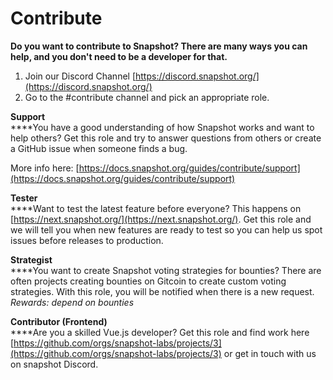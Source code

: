 # Contribute

**Do you want to contribute to Snapshot? There are many ways you can help, and you don't need to be a developer for that.**

1. Join our Discord Channel [https://discord.snapshot.org/](https://discord.snapshot.org/)
2. Go to the #contribute channel and pick an appropriate role.&#x20;

**Support**\
****You have a good understanding of how Snapshot works and want to help others? Get this role and try to answer questions from others or create a GitHub issue when someone finds a bug.&#x20;

More info here: [https://docs.snapshot.org/guides/contribute/support](https://docs.snapshot.org/guides/contribute/support)

**Tester**\
****Want to test the latest feature before everyone? This happens on [https://next.snapshot.org/](https://next.snapshot.org/). Get this role and we will tell you when new features are ready to test so you can help us spot issues before releases to production.

**Strategist**\
****You want to create Snapshot voting strategies for bounties? There are often projects creating bounties on Gitcoin to create custom voting strategies. With this role, you will be notified when there is a new request. _Rewards: depend on bounties_

**Contributor (Frontend)**\
****Are you a skilled Vue.js developer? Get this role and find work here [https://github.com/orgs/snapshot-labs/projects/3](https://github.com/orgs/snapshot-labs/projects/3) or get in touch with us on snapshot Discord.
